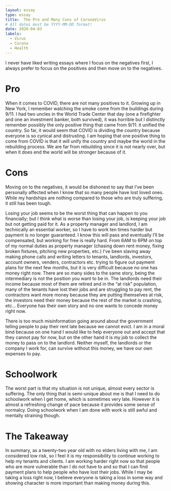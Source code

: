 ```yaml
---
layout: essay
type: essay
title:  The Pro and Many Cons of CoronaVirus
# All dates must be YYYY-MM-DD format!
date: 2020-04-03
labels:
  - Virus
  - Corona
  - Health
---
```


I never have liked writing essays where I focus on the negatives first, I always prefer to focus on the positives and then move on to the negatives. 

# Pro
When it comes to COVID, there are not many positives to it. Growing up in New York, I remember watching the smoke come from the buildings during 9/11. I had two uncles in the World Trade Center that day (one a firefighter and one an investment banker, both survived), it was horrible but I distinctly remember possibly the only positive thing that came from 9/11: it unified the country. So far, it would seem that COVID is dividing the country because everyone is so cynical and distrusting. I am hoping that one positive thing to come from COVID is that it will unify the country and maybe the world in the rebuilding process. We are far from rebuilding since it is not nearly over, but when it does end the world will be stronger because of it.

# Cons
Moving on to the negatives, it would be dishonest to say that I’ve been personally affected when I know that so many people have lost loved ones. While my hardships are nothing compared to those who are truly suffering, it still has been tough.

Losing your job seems to be the worst thing that can happen to you financially; but I think what is worse than losing your job, is keeping your job but not getting paid for it. As a property manager and landlord, I am technically an essential worker, so I have to work ten times harder but payment is no longer guaranteed. I know this will pass and eventually I’ll be compensated, but working for free is really hard. From 6AM to 6PM on top of my normal duties as property manager (chasing down rent money, fixing broken fixtures, pitching new properties, etc.) I’ve been slaving away making phone calls and writing letters to tenants, landlords, investors, account owners, venders, contractors etc. trying to figure out payment plans for the next few months, but it is very difficult because no one has money right now. There are so many sides to the same story, being the intermediary is not the position you want to be in. The landlords need their income because most of them are retired and in the “at risk” population, many of the tenants have lost their jobs and are struggling to pay rent, the contractors want more money because they are putting themselves at risk, the investors need their money because the rest of the market is crashing, etc... Everyone has their own story and no one wants to concede money right now. 

There is too much misinformation going around about the government telling people to pay their rent late because we cannot evict. I am in a moral bind because on one hand I would like to help everyone out and accept that they cannot pay for now, but on the other hand it is my job to collect the money to pass on to the landlord. Neither myself, the landlords or the company I work for, can survive without this money, we have our own expenses to pay. 

# Schoolwork
The worst part is that my situation is not unique, almost every sector is suffering. The only thing that is semi-unique about me is that I need to do schoolwork when I get home, which is sometimes very late. However it is almost a refreshing change of pace because it provides some sense of normalcy. Doing schoolwork when I am done with work is still awful and mentally straining though.

# The Takeaway
In summary, as a twenty-two year old with no elders living with me, I am considered low risk, so I feel it is my responsibility to continue working to help my tenants and clients. I am working harder right now so that people who are more vulnerable than I do not have to and so that I can find payment plans to help people who have lost their jobs. While I may be taking a loss right now, I believe everyone is taking a loss in some way and showing character is more important than making money during this. 
